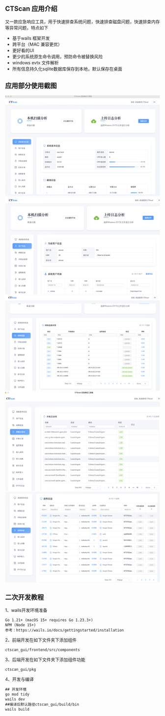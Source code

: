 
## CTScan 应用介绍
又一款应急响应工具，用于快速排查系统问题，快速排查磁盘问题，快速排查内存等异常问题，特点如下

- 基于wails 框架开发
- 跨平台（MAC 兼容更优）
- 更好看的UI
- 更少的系统原生命令调用，预防命令被替换风险
- windows evtx 文件解析
- 所有信息持久化sqlite数据库保存到本地，默认保存在桌面 

## 应用部分使用截图
![系统基本信息](images/系统基本信息.png)
![用户信息](images/用户信息.png)
![网络信息](images/网络信息.png)
![开机启动项](images/开机启动项.png)
![进程排查](images/进程排查.png)


## 二次开发教程
1、wails开发环境准备
```
Go 1.21+ (macOS 15+ requires Go 1.23.3+)
NPM (Node 15+)
参考：https://wails.io/docs/gettingstarted/installation
```

2、前端开发在如下文件夹下添加组件

```
ctscan_gui/frontend/src/components
```
3、后端开发在如下文件夹下添加组件功能
```
ctscan_gui/pkg
```
4、开发与编译
```shell
## 开发环境
go mod tidy
wails dev 
##编译后默认路径ctscan_gui/build/bin
wails build 
```